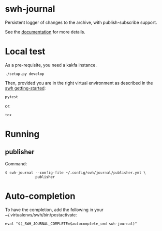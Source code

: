 swh-journal
===========

Persistent logger of changes to the archive, with publish-subscribe support.

See the
[documentation](https://docs.softwareheritage.org/devel/swh-journal/index.html#software-heritage-journal)
for more details.

# Local test

As a pre-requisite, you need a kakfa instance.

```
./setup.py develop
```

Then, provided you are in the right virtual environment as described
in the [swh getting-started](https://docs.softwareheritage.org/devel/developer-setup.html#developer-setup):

```
pytest
```

or:

```
tox
```


# Running

## publisher

Command:
```
$ swh-journal --config-file ~/.config/swh/journal/publisher.yml \
              publisher
```

# Auto-completion

To have the completion, add the following in your
~/.virtualenvs/swh/bin/postactivate:

```
eval "$(_SWH_JOURNAL_COMPLETE=$autocomplete_cmd swh-journal)"
```
